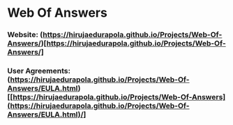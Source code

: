 # Web Of Answers
### Website: (https://hirujaedurapola.github.io/Projects/Web-Of-Answers/)[https://hirujaedurapola.github.io/Projects/Web-Of-Answers/]
### User Agreements: (https://hirujaedurapola.github.io/Projects/Web-Of-Answers/EULA.html)[[https://hirujaedurapola.github.io/Projects/Web-Of-Answers](https://hirujaedurapola.github.io/Projects/Web-Of-Answers/EULA.html)/]
